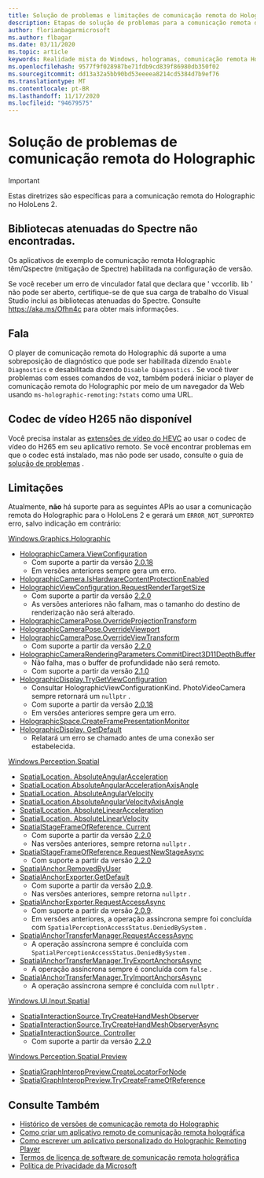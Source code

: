 ```yaml
---
title: Solução de problemas e limitações de comunicação remota do Holographic
description: Etapas de solução de problemas para a comunicação remota do Holographic no HoloLens 2.
author: florianbagarmicrosoft
ms.author: flbagar
ms.date: 03/11/2020
ms.topic: article
keywords: Realidade mista do Windows, hologramas, comunicação remota Holographic, renderização remota, renderização de rede, HoloLens, hologramas remotos, solução de problemas, ajuda, headset de realidade misturada, headset de realidade mista do Windows, headset de realidade virtual
ms.openlocfilehash: 9577f9f028987be71fdb9cd839f86980db350f02
ms.sourcegitcommit: dd13a32a5bb90bd53eeeea8214cd5384d7b9ef76
ms.translationtype: MT
ms.contentlocale: pt-BR
ms.lasthandoff: 11/17/2020
ms.locfileid: "94679575"
---
```

# <a name="holographic-remoting-troubleshooting"></a>Solução de problemas de comunicação remota do Holographic

> [!IMPORTANT]
> Estas diretrizes são específicas para a comunicação remota do Holographic no HoloLens 2.

## <a name="spectre-mitigated-libraries-not-found"></a>Bibliotecas atenuadas do Spectre não encontradas.

Os aplicativos de exemplo de comunicação remota Holographic têm/Qspectre (mitigação de Spectre) habilitada na configuração de versão.

Se você receber um erro de vinculador fatal que declara que ' vccorlib. lib ' não pode ser aberto, certifique-se de que sua carga de trabalho do Visual Studio inclui as bibliotecas atenuadas do Spectre. Consulte https://aka.ms/Ofhn4c para obter mais informações.

## <a name="speech"></a>Fala

O player de comunicação remota do Holographic dá suporte a uma sobreposição de diagnóstico que pode ser habilitada dizendo ```Enable Diagnostics``` e desabilitada dizendo ```Disable Diagnostics``` . Se você tiver problemas com esses comandos de voz, também poderá iniciar o player de comunicação remota do Holographic por meio de um navegador da Web usando ```ms-holographic-remoting:?stats``` como uma URL.

## <a name="h265-video-codec-not-available"></a>Codec de vídeo H265 não disponível

Você precisa instalar as [extensões de vídeo do HEVC](https://www.microsoft.com/p/hevc-video-extensions/9nmzlz57r3t7) ao usar o codec de vídeo do H265 em seu aplicativo remoto. Se você encontrar problemas em que o codec está instalado, mas não pode ser usado, consulte o guia de [solução de problemas](https://docs.microsoft.com/azure/remote-rendering/resources/troubleshoot#h265-codec-not-available) .

## <a name="limitations"></a>Limitações

Atualmente, **não** há suporte para as seguintes APIs ao usar a comunicação remota do Holographic para o HoloLens 2 e gerará um ```ERROR_NOT_SUPPORTED``` erro, salvo indicação em contrário:

[Windows.Graphics.Holographic](https://docs.microsoft.com/uwp/api/windows.graphics.holographic)

* [HolographicCamera.ViewConfiguration](https://docs.microsoft.com/uwp/api/windows.graphics.holographic.holographiccamera.viewconfiguration)
  - Com suporte a partir da versão [2.0.18](holographic-remoting-version-history.md#v2.0.18)
  - Em versões anteriores sempre gera um erro.
* [HolographicCamera.IsHardwareContentProtectionEnabled](https://docs.microsoft.com/uwp/api/windows.graphics.holographic.holographiccamera.ishardwarecontentprotectionenabled#Windows_Graphics_Holographic_HolographicCamera_IsHardwareContentProtectionEnabled)
* [HolographicViewConfiguration.RequestRenderTargetSize](https://docs.microsoft.com/uwp/api/windows.graphics.holographic.holographicviewconfiguration.requestrendertargetsize#Windows_Graphics_Holographic_HolographicViewConfiguration_RequestRenderTargetSize_Windows_Foundation_Size_)
  - Com suporte a partir da versão [2.2.0](holographic-remoting-version-history.md#v2.2.0)
  - As versões anteriores não falham, mas o tamanho do destino de renderização não será alterado.
* [HolographicCameraPose.OverrideProjectionTransform](https://docs.microsoft.com/uwp/api/windows.graphics.holographic.holographiccamerapose.overrideprojectiontransform)
* [HolographicCameraPose.OverrideViewport](https://docs.microsoft.com/uwp/api/windows.graphics.holographic.holographiccamerapose.overrideviewport)
* [HolographicCameraPose.OverrideViewTransform](https://docs.microsoft.com/uwp/api/windows.graphics.holographic.holographiccamerapose.overrideviewtransform)
  - Com suporte a partir da versão [2.2.0](holographic-remoting-version-history.md#v2.2.0)
* [HolographicCameraRenderingParameters.CommitDirect3D11DepthBuffer](https://docs.microsoft.com/uwp/api/windows.graphics.holographic.holographiccamerarenderingparameters.commitdirect3d11depthbuffer#Windows_Graphics_Holographic_HolographicCameraRenderingParameters_CommitDirect3D11DepthBuffer_Windows_Graphics_DirectX_Direct3D11_IDirect3DSurface_)
  - Não falha, mas o buffer de profundidade não será remoto.
  - Com suporte a partir da versão [2.1.0](holographic-remoting-version-history.md#v2.1.0)
* [HolographicDisplay.TryGetViewConfiguration](https://docs.microsoft.com/uwp/api/windows.graphics.holographic.holographicdisplay.trygetviewconfiguration)
  - Consultar HolographicViewConfigurationKind. PhotoVideoCamera sempre retornará um ```nullptr``` .
  - Com suporte a partir da versão [2.0.18](holographic-remoting-version-history.md#v2.0.18)
  - Em versões anteriores sempre gera um erro.
* [HolographicSpace.CreateFramePresentationMonitor](https://docs.microsoft.com/uwp/api/windows.graphics.holographic.holographicspace.createframepresentationmonitor)
* [HolographicDisplay. GetDefault](https://docs.microsoft.com/uwp/api/windows.graphics.holographic.holographicdisplay.getdefault#Windows_Graphics_Holographic_HolographicDisplay_GetDefault)
  - Relatará um erro se chamado antes de uma conexão ser estabelecida.


[Windows.Perception.Spatial](https://docs.microsoft.com/uwp/api/windows.perception.spatial)

* [SpatialLocation. AbsoluteAngularAcceleration](https://docs.microsoft.com/uwp/api/windows.perception.spatial.spatiallocation.absoluteangularacceleration)
* [SpatialLocation.AbsoluteAngularAccelerationAxisAngle](https://docs.microsoft.com/uwp/api/windows.perception.spatial.spatiallocation.absoluteangularaccelerationaxisangle)
* [SpatialLocation. AbsoluteAngularVelocity](https://docs.microsoft.com/uwp/api/windows.perception.spatial.spatiallocation.absoluteangularvelocity)
* [SpatialLocation.AbsoluteAngularVelocityAxisAngle](https://docs.microsoft.com/uwp/api/windows.perception.spatial.spatiallocation.absoluteangularvelocityaxisangle)
* [SpatialLocation. AbsoluteLinearAcceleration](https://docs.microsoft.com/uwp/api/windows.perception.spatial.spatiallocation.absolutelinearacceleration)
* [SpatialLocation. AbsoluteLinearVelocity](https://docs.microsoft.com/uwp/api/windows.perception.spatial.spatiallocation.absolutelinearvelocity)
* [SpatialStageFrameOfReference. Current](https://docs.microsoft.com/uwp/api/windows.perception.spatial.spatialstageframeofreference.current)
  - Com suporte a partir da versão [2.2.0](holographic-remoting-version-history.md#v2.2.0)
  - Nas versões anteriores, sempre retorna ```nullptr``` .
* [SpatialStageFrameOfReference.RequestNewStageAsync](https://docs.microsoft.com/uwp/api/windows.perception.spatial.spatialstageframeofreference.requestnewstageasync)
  - Com suporte a partir da versão [2.2.0](holographic-remoting-version-history.md#v2.2.0)
* [SpatialAnchor.RemovedByUser](https://docs.microsoft.com/uwp/api/windows.perception.spatial.spatialanchor.removedbyuser)
* [SpatialAnchorExporter.GetDefault](https://docs.microsoft.com/uwp/api/windows.perception.spatial.spatialanchorexporter.getdefault
)
  - Com suporte a partir da versão [2.0.9](holographic-remoting-version-history.md#v2.0.9). 
  - Nas versões anteriores, sempre retorna ```nullptr``` . 
* [SpatialAnchorExporter.RequestAccessAsync](https://docs.microsoft.com/uwp/api/windows.perception.spatial.spatialanchorexporter.requestaccessasync
)
  - Com suporte a partir da versão [2.0.9](holographic-remoting-version-history.md#v2.0.9). 
  - Em versões anteriores, a operação assíncrona sempre foi concluída com ```SpatialPerceptionAccessStatus.DeniedBySystem``` .
* [SpatialAnchorTransferManager.RequestAccessAsync](https://docs.microsoft.com/uwp/api/windows.perception.spatial.spatialanchortransfermanager.requestaccessasync#Windows_Perception_Spatial_SpatialAnchorTransferManager_RequestAccessAsync)
  - A operação assíncrona sempre é concluída com ```SpatialPerceptionAccessStatus.DeniedBySystem``` .
* [SpatialAnchorTransferManager.TryExportAnchorsAsync](https://docs.microsoft.com/uwp/api/windows.perception.spatial.spatialanchortransfermanager.tryexportanchorsasync#Windows_Perception_Spatial_SpatialAnchorTransferManager_TryExportAnchorsAsync_Windows_Foundation_Collections_IIterable_Windows_Foundation_Collections_IKeyValuePair_System_String_Windows_Perception_Spatial_SpatialAnchor___Windows_Storage_Streams_IOutputStream_)
  - A operação assíncrona sempre é concluída com ```false``` .
* [SpatialAnchorTransferManager.TryImportAnchorsAsync](https://docs.microsoft.com/uwp/api/windows.perception.spatial.spatialanchortransfermanager.tryimportanchorsasync
)
  - A operação assíncrona sempre é concluída com ```nullptr``` .

[Windows.UI.Input.Spatial](https://docs.microsoft.com/uwp/api/windows.ui.input.spatial)

* [SpatialInteractionSource.TryCreateHandMeshObserver](https://docs.microsoft.com/uwp/api/windows.ui.input.spatial.spatialinteractionsource.trycreatehandmeshobserver#Windows_UI_Input_Spatial_SpatialInteractionSource_TryCreateHandMeshObserver)
* [SpatialInteractionSource.TryCreateHandMeshObserverAsync](https://docs.microsoft.com/uwp/api/windows.ui.input.spatial.spatialinteractionsource.trycreatehandmeshobserverasync)
* [SpatialInteractionSource. Controller](https://docs.microsoft.com/uwp/api/windows.ui.input.spatial.spatialinteractionsource.controller#Windows_UI_Input_Spatial_SpatialInteractionSource_Controller)
  - Com suporte a partir da versão [2.2.0](holographic-remoting-version-history.md#v2.2.0)

[Windows.Perception.Spatial.Preview](https://docs.microsoft.com/uwp/api/windows.perception.spatial.preview)

* [SpatialGraphInteropPreview.CreateLocatorForNode](https://docs.microsoft.com/uwp/api/windows.perception.spatial.preview.spatialgraphinteroppreview.createlocatorfornode)
* [SpatialGraphInteropPreview.TryCreateFrameOfReference](https://docs.microsoft.com/uwp/api/windows.perception.spatial.preview.spatialgraphinteroppreview.trycreateframeofreference)

## <a name="see-also"></a>Consulte Também
* [Histórico de versões de comunicação remota do Holographic](holographic-remoting-version-history.md)
* [Como criar um aplicativo remoto de comunicação remota holográfica](holographic-remoting-create-host.md)
* [Como escrever um aplicativo personalizado do Holographic Remoting Player](holographic-remoting-create-player.md)
* [Termos de licença de software de comunicação remota holográfica](https://docs.microsoft.com/legal/mixed-reality/microsoft-holographic-remoting-software-license-terms)
* [Política de Privacidade da Microsoft](https://go.microsoft.com/fwlink/?LinkId=521839)
